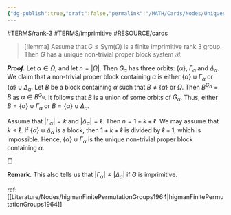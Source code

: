 ```yaml
---
{"dg-publish":true,"draft":false,"permalink":"/MATH/Cards/Nodes/Uniqueness of Block System of Imprimitive Rank 3 Group/","dgPassFrontmatter":true}
---
```


#TERMS/rank-3 #TERMS/imprimitive #RESOURCE/cards 

> [!lemma]
> Assume that $G\leqslant\mathrm{Sym}(\Omega)$ is a finite imprimitive rank $3$ group. Then $G$ has a unique non-trivial proper block system $\mathcal{B}$.

**_Proof._**
Let $\alpha\in \Omega$, and let $n=|\Omega|$. Then $G_{\alpha}$ has three orbits: $\{\alpha\}$, $\Gamma_\alpha$ and $\Delta_\alpha$. We claim that a non-trivial proper block containing $\alpha$ is either $\{\alpha\}\cup\Gamma_\alpha$ or $\{\alpha\}\cup\Delta_\alpha$. Let $B$ be a block containing $\alpha$ such that $B\neq\{\alpha\}$ or $\Omega$. Then $B^{G_\alpha}=B$ as $\alpha\in B^{G_\alpha}$. It follows that $B$ is a union of some orbits of $G_\alpha$. Thus, either $B=\{\alpha\}\cup\Gamma_\alpha$ or $B=\{\alpha\}\cup\Delta_\alpha$. 

Assume that $|\Gamma_\alpha|=k$ and $|\Delta_\alpha|=\ell$. Then $n=1+k+\ell$. We may assume that $k\leqslant \ell$. If $\{\alpha\}\cup \Delta_\alpha$ is a block, then $1+k+\ell$ is divided by $\ell +1$, which is impossible. Hence, $\{\alpha\}\cup \Gamma_\alpha$ is the unique non-trivial proper block containing $\alpha$.
<p align="left">□</p>

**Remark.** This also tells us that $|\Gamma_\alpha|\neq |\Delta_\alpha|$ if $G$ is imprimitive. 

ref: [[Literature/Nodes/higmanFinitePermutationGroups1964\|higmanFinitePermutationGroups1964]]

